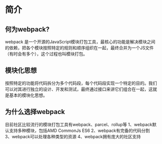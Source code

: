 # 简介

## 何为webpack?
webpack 是一个开源的JavaScript模块打包工具，最核心的功能是解决模块之间的依赖，把各个模块按照特定的规则和顺序组织在一起，最终合并为一个JS文件（有时会有多个），这个过程也叫模块打包。

## 模块化思想
按照特定的功能将代码拆分为多个代码段，每个代码段实现一个特定的目的。我们可以对其进行独立的设计、开发和测试，最终通过接口来讲它们组合在一起，这就是基本的模块化思想。 

## 为什么选择webpack
目前社区比较流行的模块打包工具有webpack、parcel、rollup等
1、webpack默认支持多种模块，包括AMD CommonJs ES6
2、webpack有完备的代码分割
3、webpack可以处理各种类型的资源
4、webpack拥有庞大的社区支持
